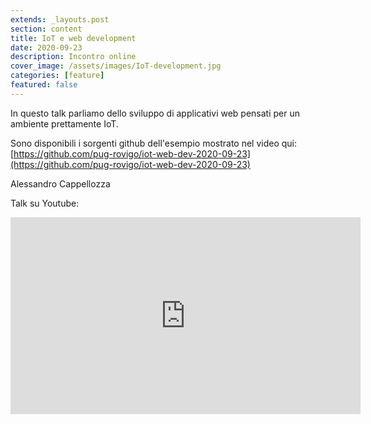 ```yaml
---
extends: _layouts.post
section: content
title: IoT e web development
date: 2020-09-23
description: Incontro online
cover_image: /assets/images/IoT-development.jpg
categories: [feature]
featured: false
---
```

In questo talk parliamo dello sviluppo di applicativi web pensati per un ambiente prettamente IoT.

Sono disponibili i sorgenti github dell'esempio mostrato nel video qui: [https://github.com/pug-rovigo/iot-web-dev-2020-09-23](https://github.com/pug-rovigo/iot-web-dev-2020-09-23)

Alessandro Cappellozza

Talk su Youtube:
<iframe width="560" height="315" src="https://www.youtube.com/embed/xDBN3e_CoN8" frameborder="0" allow="accelerometer; autoplay; clipboard-write; encrypted-media; gyroscope; picture-in-picture" allowfullscreen></iframe>